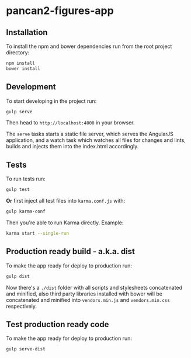 pancan2-figures-app
============
## Installation

To install the npm and bower dependencies run from the root project directory:

```bash
npm install
bower install
```


## Development

To start developing in the project run:

```bash
gulp serve
```

Then head to `http://localhost:4000` in your browser.

The `serve` tasks starts a static file server, which serves the AngularJS application, and a watch task which watches all files for changes and lints, builds and injects them into the index.html accordingly.

## Tests

To run tests run:

```bash
gulp test
```

**Or** first inject all test files into `karma.conf.js` with:

```bash
gulp karma-conf
```

Then you're able to run Karma directly. Example:

```bash
karma start --single-run
```

## Production ready build - a.k.a. dist

To make the app ready for deploy to production run:

```bash
gulp dist
```

Now there's a `./dist` folder with all scripts and stylesheets concatenated and minified, also third party libraries installed with bower will be concatenated and minified into `vendors.min.js` and `vendors.min.css` respectively.

## Test production ready code

To make the app ready for deploy to production run:

```bash
gulp serve-dist
```
